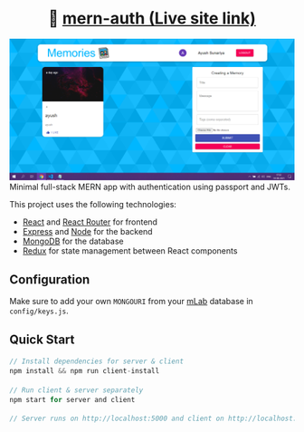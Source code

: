 
<h1 align="center">
   🛒 <a href="https://ayush-mern-auth.netlify.app/"> mern-auth (Live site link) </a>
</h1>

![Final App](https://github.com/ayush478/Mern-auth/blob/master/uploads/Screenshot%20(415).png)
Minimal full-stack MERN app with authentication using passport and JWTs.

This project uses the following technologies:

- [React](https://reactjs.org) and [React Router](https://reacttraining.com/react-router/) for frontend
- [Express](http://expressjs.com/) and [Node](https://nodejs.org/en/) for the backend
- [MongoDB](https://www.mongodb.com/) for the database
- [Redux](https://redux.js.org/basics/usagewithreact) for state management between React components


## Configuration

Make sure to add your own `MONGOURI` from your [mLab](http://mlab.com) database in `config/keys.js`.



## Quick Start

```javascript
// Install dependencies for server & client
npm install && npm run client-install

// Run client & server separately
npm start for server and client

// Server runs on http://localhost:5000 and client on http://localhost:3000
```

